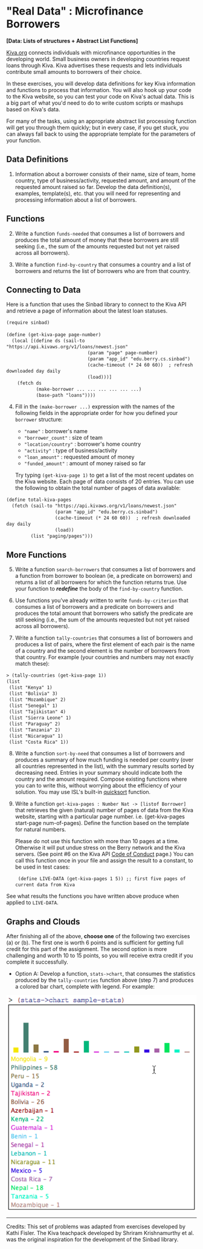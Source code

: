 # "Real Data" : Microfinance Borrowers
**[Data: Lists of structures + Abstract List Functions]**

[Kiva.org](http://www.kiva.org/) connects individuals with microfinance opportunities in the developing world. Small business owners in developing countries request loans through Kiva. Kiva advertises these requests and lets individuals contribute small amounts to borrowers of their choice.

In these exercises, you will develop data definitions for key Kiva information and functions to process that information. You will also hook up your code to the Kiva website, so you can test your code on Kiva's actual data. This is a big part of what you'd need to do to write custom scripts or mashups based on Kiva's data.

For many of the tasks, using an appropriate abstract list processing function will get you through them quickly; but in every case, if you get stuck, you can always fall back to using the appropriate template for the parameters of your function.

## Data Definitions

1. Information about a borrower consists of their name, size of team, home country, type of business/activity, requested amount, and amount of the requested amount raised so far. Develop the data definition(s), examples, template(s), etc. that you will need for representing and processing information about a list of borrowers.

## Functions

2. Write a function `funds-needed` that consumes a list of borrowers and produces the total amount of money that these borrowers are still seeking (i.e., the sum of the amounts requested but not yet raised across all borrowers).

3. Write a function `find-by-country` that consumes a country and a list of borrowers and returns the list of borrowers who are from that country.

## Connecting to Data

Here is a function that uses the Sinbad library to connect to the Kiva API and retrieve a page of information about the latest loan statuses. 

````
(require sinbad)

(define (get-kiva-page page-number)
  (local [(define ds (sail-to "https://api.kivaws.org/v1/loans/newest.json"
                              (param "page" page-number)
                              (param "app_id" "edu.berry.cs.sinbad")
                              (cache-timeout (* 24 60 60))  ; refresh downloaded day daily
                              (load)))]
    (fetch ds
           (make-borrower ... ... ... ... ... ...)
           (base-path "loans"))))
````

4. Fill in the `(make-borrower ...)` expression with the names of the following fields in the appropriate order for how you defined your `borrower` structure:
   - `"name"` : borrower's name
   - `"borrower_count"` : size of team
   - `"location/country"` :  borrower's home country
   - `"activity"` : type of business/activity
   - `"loan_amount"` : requested amount of money
   - `"funded_amount"` : amount of money raised so far

   Try typing `(get-kiva-page 1)` to get a list of the most recent updates on the Kiva website. Each page of data consists of 20 entries. You can use the following to obtain the total number of pages of data available:

````
(define total-kiva-pages
  (fetch (sail-to "https://api.kivaws.org/v1/loans/newest.json"
                  (param "app_id" "edu.berry.cs.sinbad")
                  (cache-timeout (* 24 60 60))  ; refresh downloaded day daily
                  (load))
         (list "paging/pages")))
````

## More Functions

5. Write a function `search-borrowers` that consumes a list of borrowers and a function from borrower to boolean (ie, a predicate on borrowers) and returns a list of all borrowers for which the function returns true. Use your function to ***redefine*** the body of the `find-by-country` function.

6. Use functions you've already written to write `funds-by-criterion` that consumes a list of borrowers and a predicate on borrowers and produces the total amount that borrowers who satisfy the predicate are still seeking (i.e., the sum of the amounts requested but not yet raised across all borrowers).

7. Write a function `tally-countries` that consumes a list of borrowers and produces a list of pairs, where the first element of each pair is the name of a country and the second element is the number of borrowers from that country. For example (your countries and numbers may not exactly match these):

````
> (tally-countries (get-kiva-page 1))
(list
 (list "Kenya" 1)
 (list "Bolivia" 3)
 (list "Mozambique" 2)
 (list "Senegal" 1)
 (list "Tajikistan" 4)
 (list "Sierra Leone" 1)
 (list "Paraguay" 2)
 (list "Tanzania" 2)
 (list "Nicaragua" 1)
 (list "Costa Rica" 1))
````

8. Write a function `sort-by-need` that consumes a list of borrowers and produces a summary of how much funding is needed per country (over all countries represented in the list), with the summary results sorted by decreasing need. Entries in your summary should indicate both the country and the amount required. Compose existing functions where you can to write this, without worrying about the efficiency of your solution. You may use ISL's built-in [quicksort](http://docs.racket-lang.org/htdp-langs/intermediate.html?q=quicksort#%28def._htdp-intermediate._%28%28lib._lang%2Fhtdp-intermediate..rkt%29._quicksort%29%29) function.

9. Write a function `get-kiva-pages : Number Nat -> [listof Borrower]` that retrieves the given (natural) number of pages of data from the Kiva website, starting with a particular page number. i.e. (get-kiva-pages start-page num-of-pages). Define the function based on the template for natural numbers.

   Please do not use this function with more than 10 pages at a time. Otherwise it will put undue stress on the Berry network and the Kiva servers. (See point #6 on the Kiva API [Code of Conduct](http://build.kiva.org/docs/code_of_conduct) page.) You can call this function once in your file and assign the result to a constant, to be used in test cases:

        (define LIVE-DATA (get-kiva-pages 1 5)) ;; first five pages of current data from Kiva
        
See what results the functions you have written above produce when applied to `LIVE-DATA`.


## Graphs and Clouds

After finishing all of the above, **choose one** of the following two exercises (a) or (b). The first one is worth 6 points and is sufficient for getting full credit for this part of the assignment. The second option is more challenging and worth 10 to 15 points, so you will receive extra credit if you complete it successfully.

* Option A: Develop a function, `stats->chart`, that consumes the statistics produced by the `tally-countries` function above (step 7) and produces a colored bar chart, complete with legend. For example:

![kiva-chart.png](kiva-chart.png)




----

Credits: This set of problems was adapted from exercises developed by Kathi Fisler. The Kiva teachpack developed by Shriram Krishnamurthy et al. was the original inspiration for the development of the Sinbad library.


